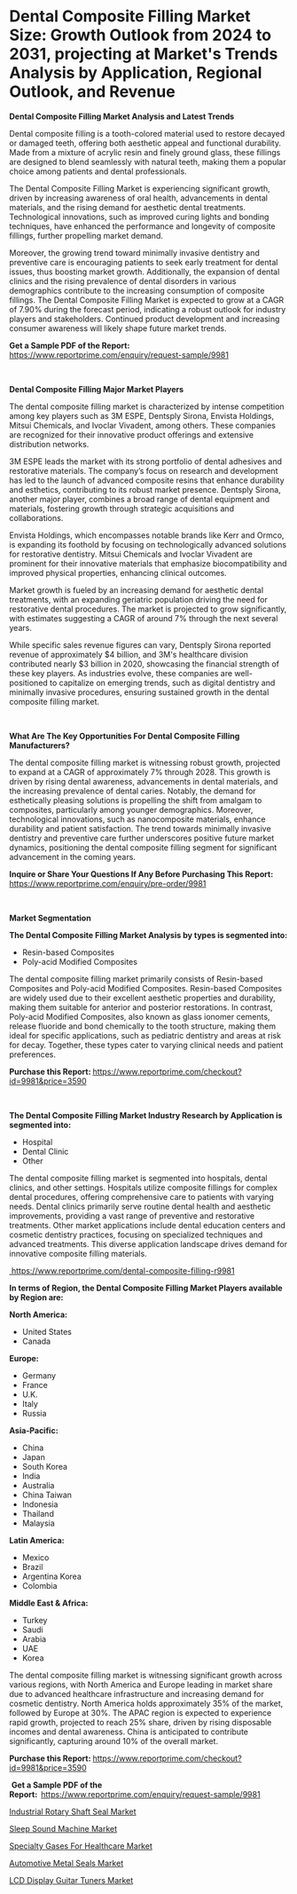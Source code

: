 <p><h1>Dental Composite Filling Market Size: Growth Outlook from 2024 to 2031, projecting at Market's Trends Analysis by Application, Regional Outlook, and Revenue</h1></p><p><strong>Dental Composite Filling Market Analysis and Latest Trends</strong></p>
<p><p>Dental composite filling is a tooth-colored material used to restore decayed or damaged teeth, offering both aesthetic appeal and functional durability. Made from a mixture of acrylic resin and finely ground glass, these fillings are designed to blend seamlessly with natural teeth, making them a popular choice among patients and dental professionals.</p><p>The Dental Composite Filling Market is experiencing significant growth, driven by increasing awareness of oral health, advancements in dental materials, and the rising demand for aesthetic dental treatments. Technological innovations, such as improved curing lights and bonding techniques, have enhanced the performance and longevity of composite fillings, further propelling market demand. </p><p>Moreover, the growing trend toward minimally invasive dentistry and preventive care is encouraging patients to seek early treatment for dental issues, thus boosting market growth. Additionally, the expansion of dental clinics and the rising prevalence of dental disorders in various demographics contribute to the increasing consumption of composite fillings. The Dental Composite Filling Market is expected to grow at a CAGR of 7.90% during the forecast period, indicating a robust outlook for industry players and stakeholders. Continued product development and increasing consumer awareness will likely shape future market trends.</p></p>
<p><strong>Get a Sample PDF of the Report:&nbsp;</strong> <a href="https://www.reportprime.com/enquiry/request-sample/9981">https://www.reportprime.com/enquiry/request-sample/9981</a></p>
<p>&nbsp;</p>
<p><strong>Dental Composite Filling Major Market Players</strong></p>
<p><p>The dental composite filling market is characterized by intense competition among key players such as 3M ESPE, Dentsply Sirona, Envista Holdings, Mitsui Chemicals, and Ivoclar Vivadent, among others. These companies are recognized for their innovative product offerings and extensive distribution networks.</p><p>3M ESPE leads the market with its strong portfolio of dental adhesives and restorative materials. The company’s focus on research and development has led to the launch of advanced composite resins that enhance durability and esthetics, contributing to its robust market presence. Dentsply Sirona, another major player, combines a broad range of dental equipment and materials, fostering growth through strategic acquisitions and collaborations.</p><p>Envista Holdings, which encompasses notable brands like Kerr and Ormco, is expanding its foothold by focusing on technologically advanced solutions for restorative dentistry. Mitsui Chemicals and Ivoclar Vivadent are prominent for their innovative materials that emphasize biocompatibility and improved physical properties, enhancing clinical outcomes.</p><p>Market growth is fueled by an increasing demand for aesthetic dental treatments, with an expanding geriatric population driving the need for restorative dental procedures. The market is projected to grow significantly, with estimates suggesting a CAGR of around 7% through the next several years.</p><p>While specific sales revenue figures can vary, Dentsply Sirona reported revenue of approximately $4 billion, and 3M's healthcare division contributed nearly $3 billion in 2020, showcasing the financial strength of these key players. As industries evolve, these companies are well-positioned to capitalize on emerging trends, such as digital dentistry and minimally invasive procedures, ensuring sustained growth in the dental composite filling market.</p></p>
<p>&nbsp;</p>
<p><strong>What Are The Key Opportunities For Dental Composite Filling Manufacturers?</strong></p>
<p><p>The dental composite filling market is witnessing robust growth, projected to expand at a CAGR of approximately 7% through 2028. This growth is driven by rising dental awareness, advancements in dental materials, and the increasing prevalence of dental caries. Notably, the demand for esthetically pleasing solutions is propelling the shift from amalgam to composites, particularly among younger demographics. Moreover, technological innovations, such as nanocomposite materials, enhance durability and patient satisfaction. The trend towards minimally invasive dentistry and preventive care further underscores positive future market dynamics, positioning the dental composite filling segment for significant advancement in the coming years.</p></p>
<p><strong>Inquire or Share Your Questions If Any Before Purchasing This Report:</strong> <a href="https://www.reportprime.com/enquiry/pre-order/9981">https://www.reportprime.com/enquiry/pre-order/9981</a></p>
<p>&nbsp;</p>
<p><strong>Market Segmentation</strong></p>
<p><strong>The Dental Composite Filling Market Analysis by types is segmented into:</strong></p>
<p><ul><li>Resin-based Composites</li><li>Poly-acid Modified Composites</li></ul></p>
<p><p>The dental composite filling market primarily consists of Resin-based Composites and Poly-acid Modified Composites. Resin-based Composites are widely used due to their excellent aesthetic properties and durability, making them suitable for anterior and posterior restorations. In contrast, Poly-acid Modified Composites, also known as glass ionomer cements, release fluoride and bond chemically to the tooth structure, making them ideal for specific applications, such as pediatric dentistry and areas at risk for decay. Together, these types cater to varying clinical needs and patient preferences.</p></p>
<p><strong>Purchase this Report:&nbsp;</strong><a href="https://www.reportprime.com/checkout?id=9981&price=3590">https://www.reportprime.com/checkout?id=9981&price=3590</a></p>
<p>&nbsp;</p>
<p><strong>The Dental Composite Filling Market Industry Research by Application is segmented into:</strong></p>
<p><ul><li>Hospital</li><li>Dental Clinic</li><li>Other</li></ul></p>
<p><p>The dental composite filling market is segmented into hospitals, dental clinics, and other settings. Hospitals utilize composite fillings for complex dental procedures, offering comprehensive care to patients with varying needs. Dental clinics primarily serve routine dental health and aesthetic improvements, providing a vast range of preventive and restorative treatments. Other market applications include dental education centers and cosmetic dentistry practices, focusing on specialized techniques and advanced treatments. This diverse application landscape drives demand for innovative composite filling materials.</p></p>
<p><a href="https://www.reportprime.com/dental-composite-filling-r9981">&nbsp;https://www.reportprime.com/dental-composite-filling-r9981</a></p>
<p><strong>In terms of Region, the Dental Composite Filling Market Players available by Region are:</strong></p>
<p>
    <p> <strong> North America: </strong>
        <ul>
            <li>United States</li>
            <li>Canada</li>
        </ul>
        </p> 
    <p> <strong> Europe: </strong>
        <ul>
            <li>Germany</li>
            <li>France</li>
            <li>U.K.</li>
            <li>Italy</li>
            <li>Russia</li>
        </ul>
        </p> 
    <p> <strong> Asia-Pacific: </strong>
        <ul>
            <li>China</li>
            <li>Japan</li>
            <li>South Korea</li>
            <li>India</li>
            <li>Australia</li>
            <li>China Taiwan</li>
            <li>Indonesia</li>
            <li>Thailand</li>
            <li>Malaysia</li>
        </ul>
        </p> 
    <p> <strong> Latin America: </strong>
        <ul>
            <li>Mexico</li>
            <li>Brazil</li>
            <li>Argentina Korea</li>
            <li>Colombia</li>
        </ul>
        </p> 
    <p> <strong> Middle East & Africa: </strong>
        <ul>
            <li>Turkey</li>
            <li>Saudi</li>
            <li>Arabia</li>
            <li>UAE</li>
            <li>Korea</li>
        </ul>
    </p>
    </p>
<p><p>The dental composite filling market is witnessing significant growth across various regions, with North America and Europe leading in market share due to advanced healthcare infrastructure and increasing demand for cosmetic dentistry. North America holds approximately 35% of the market, followed by Europe at 30%. The APAC region is expected to experience rapid growth, projected to reach 25% share, driven by rising disposable incomes and dental awareness. China is anticipated to contribute significantly, capturing around 10% of the overall market.</p></p>
<p><strong>Purchase this Report: </strong><a href="https://www.reportprime.com/checkout?id=9981&price=3590">https://www.reportprime.com/checkout?id=9981&price=3590</a></p>
<p>&nbsp;<strong>Get a Sample PDF of the Report:&nbsp;&nbsp;</strong><a href="https://www.reportprime.com/enquiry/request-sample/9981">https://www.reportprime.com/enquiry/request-sample/9981</a></p>
<p><strong></strong></p>
<p><p><a href="https://issuu.com/reportprime-2/docs/industrial-rotary-shaft-seal-market_2381d4cf630dcc">Industrial Rotary Shaft Seal Market</a></p><p><a href="https://www.linkedin.com/pulse/unveiling-market-trends-global-sleep-sound-machine-growth-regional-dffgc?trackingId=beTODaMESuefhRKhDs4t8w%3D%3D">Sleep Sound Machine Market</a></p><p><a href="https://medium.com/@maudeefields042024/the-market-study-covers-the-specialty-gases-for-healthcare-market-across-various-segments-81b78850f4a1">Specialty Gases For Healthcare Market</a></p><p><a href="https://issuu.com/reportprime-2/docs/automotive-metal-seals-market-size-_f1422c73199f86">Automotive Metal Seals Market</a></p><p><a href="https://medium.com/@maudeefields042024/the-global-lcd-display-guitar-tuners-market-is-a-dynamic-and-growing-industry-ae1016ed9353">LCD Display Guitar Tuners Market</a></p></p>